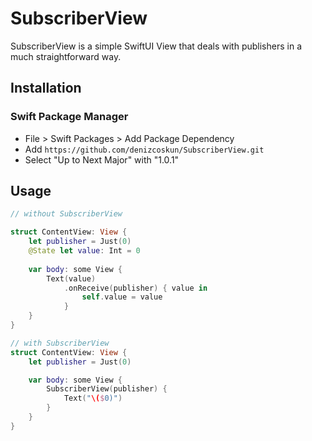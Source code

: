 # SubscriberView

SubscriberView is a simple SwiftUI View that deals with publishers in a much straightforward way. 

## Installation

### Swift Package Manager

- File > Swift Packages > Add Package Dependency
- Add `https://github.com/denizcoskun/SubscriberView.git`
- Select "Up to Next Major" with "1.0.1"


## Usage

```swift
// without SubscriberView 

struct ContentView: View {
    let publisher = Just(0)
    @State let value: Int = 0
    
    var body: some View {
        Text(value)
            .onReceive(publisher) { value in
                self.value = value
            }
    }
}
```

```swift
// with SubscriberView
struct ContentView: View {
    let publisher = Just(0)

    var body: some View {
        SubscriberView(publisher) {
            Text("\($0)")
        }
    }
}
```


